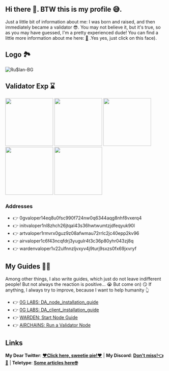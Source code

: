 ## Hi there 👋. BTW this is my profile 😅.

Just a little bit of information about me: I was born and raised, and then immediately became a validator 😎. You may not believe it, but it's true, so as you may have guessed, I'm a pretty experienced dude! You can find a little more information about me here: [🤪](https://peppermint-wholesaler-a43.notion.site/Entroducing-Ru-lan-node-operator-54bd16c3f9e1461dbc1511dda412287f) .Yes yes, just click on this face).

## Logo 🏞

![Ru$lan-BG](https://github.com/user-attachments/assets/06d64228-d1ff-46ee-9bb7-4e51fcd84664)

## Validator Exp ⌛
<img src="https://github.com/user-attachments/assets/3619fca8-78f6-451a-a1f9-9a0cf11a11de" width=150>
<img src="https://github.com/user-attachments/assets/51dc79e9-861e-4404-9080-160221dcaf0e" width=150>
<img src="https://github.com/user-attachments/assets/1d42ccc1-4aea-44c7-bd18-ce16ff10a104" width=150>
<img src="https://github.com/user-attachments/assets/bac9815e-8b5f-48e3-a5d7-02c01a59dfa6" width=150>
<img src="https://github.com/user-attachments/assets/c12d43a5-e925-41e6-8900-7d1a476513ba" width=150>

### Addresses
- 👉 0gvaloper14eq8u0fsc990f724nw0q6344aqg8nhf8vxerq4
- 👉 initvaloper1nl8zhch26jtqal43s36hwtwumtzjdfeqyuk90l
- 👉 artvaloper1rmvrx0guz9z08afwmau72rrlc2jc40epp2kv96
- 👉 airvaloper1c6f43ncqfdrj3yugulr4t3c36p80yhr043zj8q
- 👉 wardenvaloper1v22ulfnnzljvxyv4j9turj9sxzs0fx69jxvryf

## My Guides 📖🤓
Among other things, I also write guides, which just do not leave indifferent people! But not always the reaction is positive... 😭 But come on) 😏 If anything, I always try to improve, because I want to help humanity 👆

- 👉 [0G LABS: DA_node_installation_guide](https://github.com/RuslanKhvan/DA_node_installation_guide)
- 👉 [0G LABS: DA_client_installation_guide](https://github.com/RuslanKhvan/DA_client_installation_guide)
- 👉 [WARDEN: Start Node Guide](https://teletype.in/@ruslankv/Ip33rsGMYgQ)
- 👉 [AIRCHAINS: Run a Validator Node](https://teletype.in/@ruslankv/trkWhPUG6Mt)

## Links
**My Dear Twitter**: [**❤️Click here, sweetie pie!❤️**](https://x.com/Showoff877) | **My Discord**: [**Don't miss!👈👀**](https://discord.com/users/933934112060878849) | **Teletype**: [**Some articles here🤓**](https://teletype.in/@ruslankv)

